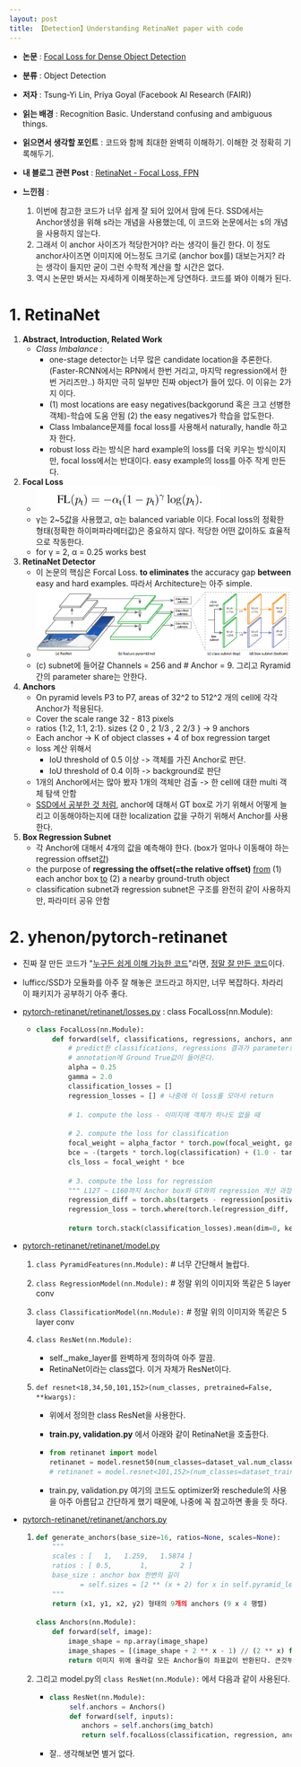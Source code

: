 ```yaml
---
layout: post
title: 【Detection】Understanding RetinaNet paper with code 
---
```


- **논문** : [Focal Loss for Dense Object Detection](https://arxiv.org/pdf/1708.02002.pdf)

- **분류** : Object Detection

- **저자** : Tsung-Yi Lin, Priya Goyal (Facebook AI Research (FAIR))

- **읽는 배경** : Recognition Basic. Understand confusing and ambiguous things.

- **읽으면서 생각할 포인트** : 코드와 함께 최대한 완벽히 이해하기. 이해한 것 정확히 기록해두기.

- **내 블로그 관련 Post** : [RetinaNet - Focal Loss, FPN](https://junha1125.github.io/blog/artificial-intelligence/2020-08-23-RetinaNet/)

- **느낀점**  : 

  1. 이번에 참고한 코드가 너무 쉽게 잘 되어 있어서 맘에 든다. SSD에서는 Anchor생성을 위해 s라는 개념을 사용했는데, 이 코드와 논문에서는 s의 개념을 사용하지 않는다.
  2. 그래서 이 anchor 사이즈가 적당한거야? 라는 생각이 들긴 한다. 이 정도 anchor사이즈면 이미지에 어느정도 크기로 (anchor box를) 대보는거지? 라는 생각이 들지만 굳이 그런 수학적 계산을 할 시간은 없다.
  3. 역시 논문만 봐서는 자세하게 이해못하는게 당연하다. 코드를 봐야 이해가 된다. 

  



# 1. RetinaNet

1. **Abstract, Introduction, Related Work** 
   - *Class Imbalance* :  
     - one-stage detector는 너무 많은 candidate location을 추론한다.(Faster-RCNN에서는 RPN에서 한번 거리고, 마지막 regression에서 한번 거리즈만..) 하지만 극히 일부만 진짜 object가 들어 있다. 이 이유는 2가지 이다. 
     - (1) most locations are easy negatives(backgorund 혹은 크고 선병한 객체)-학습에 도움 안됨 (2) the easy negatives가 학습을 압도한다.  
     - Class Imbalance문제를 focal loss를 사용해서 naturally, handle 하고 자 한다.
     -  robust loss 라는 방식은 hard example의 loss를 더욱 키우는 방식이지만, focal loss에서는 반대이다. easy example의 loss를 아주 작게 만든다.
2. **Focal Loss**
   - <img src="https://github.com/junha1125/Imgaes_For_GitBlog/blob/master/Typora/image-20210202134254020.png?raw=tru" alt="image-20210202134254020" style="zoom:67%;" />
   - γ는 2~5값을 사용했고, α는 balanced variable 이다. Focal loss의 정확한 형태(정확한 하이퍼파라메터값)은 중요하지 않다. 적당한 어떤 값이하도 효율적으로 작동한다. 
   - for γ = 2, α = 0.25 works best
3. **RetinaNet Detector**
   - 이 논문의 핵심은 Forcal Loss. **to eliminates** the accuracy gap **between** easy and hard examples. 따라서 Architecture는 아주 simple.
   - ![image-20210202145424687](https://github.com/junha1125/Imgaes_For_GitBlog/blob/master/Typora/image-20210202145424687.png?raw=tru)
   - (c) subnet에 들어갈 Channels = 256 and \# Anchor = 9. 그리고 Ryramid간의 parameter share는 안한다.
4. **Anchors**
   - On pyramid levels P3 to P7, areas of 32^2 to 512^2 개의 cell에 각각 Anchor가 적용된다. 
   - Cover the scale range 32 - 813 pixels
   - ratios {1:2, 1:1, 2:1}. sizes {2 0 , 2 1/3 , 2 2/3 } -> 9 anchors
   - Each anchor -> K of object classes + 4 of box regression target
   - loss 계산 위해서
     - IoU threshold of 0.5 이상 -> 객체를 가진 Anchor로 판단.
     - IoU threshold of 0.4 이하 -> background로 판단
   - 1개의 Anchor에서는 많아 봤자 1개의 객체만 검출 -> 한 cell에 대한 multi 객체 탐색 안함
   - [SSD에서 공부한 것 처럼](https://junha1125.github.io/blog/artificial-intelligence/2021-01-29-SSDwithCode/), anchor에 대해서 GT box로 가기 위해서 어떻게 늘리고 이동해야하는지에 대한 localization 값을 구하기 위해서 Anchor를 사용한다. 
5. **Box Regression Subnet**
   - 각 Anchor에 대해서 4개의 값을 예측해야 한다. (box가 얼마나 이동해야 하는 regression offset값)
   - the purpose of **regressing the offset(=the relative offset)** <u>from</u> (1) each anchor box <u>to</u> (2)  a nearby ground-truth object
   - classification subnet과 regression subnet은 구조를 완전히 같이 사용하지만, 파라미터 공유 안함





# 2. yhenon/pytorch-retinanet

- 진짜 잘 만든 코드가 "<u>누구든 쉽게 이해 가능한 코드</u>"라면, <u>정말 잘 만든 코드</u>이다. 

- lufficc/SSD가 모듈화를 아주 잘 해놓은 코드라고 하지만, 너무 복잡하다. 차라리 이 패키지가 공부하기 아주 좋다.

- [pytorch-retinanet/retinanet/losses.py](https://github.com/yhenon/pytorch-retinanet/blob/master/retinanet/losses.py) : class FocalLoss(nn.Module):

  - ```python
    class FocalLoss(nn.Module):
        def forward(self, classifications, regressions, anchors, annotations):
            # predict한 classifications, regressions 결과가 parameter로 들어온다. 
            # annotation에 Ground True값이 들어온다. 
            alpha = 0.25
            gamma = 2.0
            classification_losses = [] 
            regression_losses = [] # 나중에 이 loss를 모아서 return
            
            # 1. compute the loss - 이미지에 객체가 하나도 없을 때
            
            # 2. compute the loss for classification
            focal_weight = alpha_factor * torch.pow(focal_weight, gamma)
            bce = -(targets * torch.log(classification) + (1.0 - targets) * torch.log(1.0 - classification)) # object, background 모두. targets =[1,0]
            cls_loss = focal_weight * bce
            
            # 3. compute the loss for regression
            """ L127 ~ L160까지 Anchor box와 GT와의 regression 계산 과정(SSDw/codePost 참조)= target"""
            regression_diff = torch.abs(targets - regression[positive_indices, :])
            regression_loss = torch.where(torch.le(regression_diff, 1.0 / 9.0),  0.5 * 9.0 * torch.pow(regression_diff, 2), regression_diff - 0.5 / 9.0 )
            
            return torch.stack(classification_losses).mean(dim=0, keepdim=True), torch.stack(regression_losses).mean(dim=0, keepdim=True)
    ```

- [pytorch-retinanet/retinanet/model.py](https://github.com/yhenon/pytorch-retinanet/blob/master/retinanet/model.py) 

  1. `class PyramidFeatures(nn.Module):` # 너무 간단해서 놀랍다. 

  2. `class RegressionModel(nn.Module):` # 정말 위의 이미지와 똑같은 5 layer conv

  3. `class ClassificationModel(nn.Module):` # 정말 위의 이미지와 똑같은 5 layer conv

  4. `class ResNet(nn.Module):`

     - self._make_layer를 완벽하게 정의하여 아주 깔끔.
     - RetinaNet이라는 class없다. 이거 자체가 ResNet이다. 

  5. `def resnet<18,34,50,101,152>(num_classes, pretrained=False, **kwargs):`

     - 위에서 정의한 class ResNet을 사용한다. 

     - **train.py, validation.py** 에서 아래와 같이 RetinaNet을 호출한다. 

     - ```python
       from retinanet import model
       retinanet = model.resnet50(num_classes=dataset_val.num_classes(), pretrained=True)
       # retinanet = model.resnet<101,152>(num_classes=dataset_train.num_classes(), pretrained=True)
       
       ```

     - train.py, validation.py 여기의 코드도 optimizer와 reschedule의 사용을 아주 아름답고 간단하게 했기 때문에, 나중에 꼭 참고하면 좋을 듯 하다.

- [pytorch-retinanet/retinanet/anchors.py](https://github.com/yhenon/pytorch-retinanet/blob/master/retinanet/anchors.py)

  1. ```python
     def generate_anchors(base_size=16, ratios=None, scales=None):
         """
         scales : [   1,   1.259,   1.5874 ]
         ratios : [ 0.5,       1,        2 ]
         base_size : anchor box 한변의 길이
         		= self.sizes = [2 ** (x + 2) for x in self.pyramid_levels(=[3, 4, 5, 6, 7])]
         """
         return (x1, y1, x2, y2) 형태의 9개의 anchors (9 x 4 행렬)
     
     class Anchors(nn.Module):
         def forward(self, image):
             image_shape = np.array(image_shape)
             image_shapes = [(image_shape + 2 ** x - 1) // (2 ** x) for x in self.pyramid_levels] # backbone을 통과하고 나오는 feature map size
             return 이미지 위에 올라갈 모든 Anchor들이 좌표값이 반환된다. 큰것부터 작은것까지.
     ```

  2. 그리고 model.py의 `class ResNet(nn.Module):` 에서 다음과 같이 사용된다.

     - ```python
       class ResNet(nn.Module):
            self.anchors = Anchors()
            def forward(self, inputs):
               anchors = self.anchors(img_batch)
               return self.focalLoss(classification, regression, anchors, annotations)
       ```

     - 잘.. 생각해보면 별거 없다.

